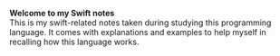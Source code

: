 **Welcome to my Swift notes**  
This is my swift-related notes taken during studying this programming language. It comes with explanations and examples to help myself in recalling how this language works.
